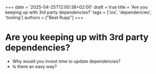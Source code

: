 +++
date = '2025-04-25T12:00:38+02:00'
draft = true
title = 'Are you keeping up with 3rd party dependencies?'
tags = ['ios', 'dependencies', 'tooling']
authors = ["Beat Rupp"]
+++

# Are you keeping up with 3rd party dependencies?

- Why would you invest time to update dependencies?
- Is there an easy way?

